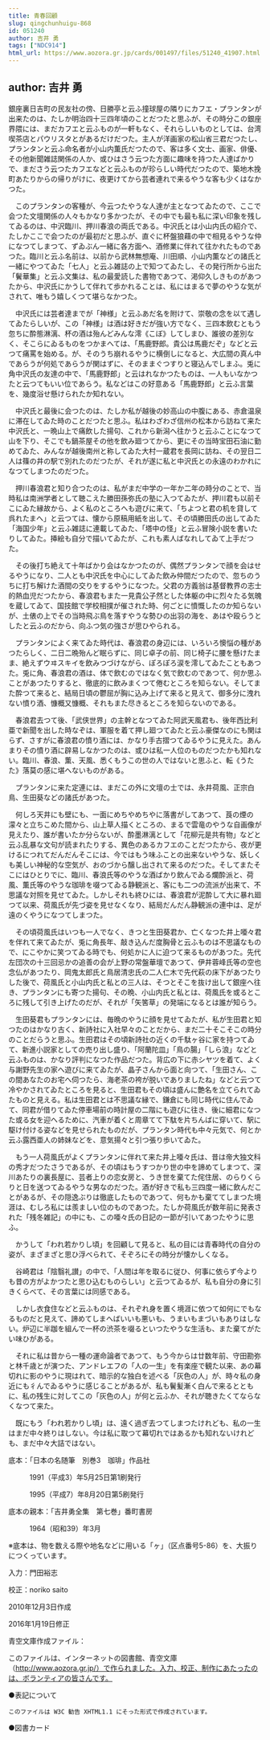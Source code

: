 ```yaml
---
title: 青春回顧
slug: qingchunhuigu-868
id: 051240
author: 吉井 勇
tags: ["NDC914"]
html_url: https://www.aozora.gr.jp/cards/001497/files/51240_41907.html
---
```


## author: 吉井 勇

銀座裏日吉町の民友社の傍、日勝亭と云ふ撞球屋の隣りにカフエ・プランタンが出来たのは、たしか明治四十三四年頃のことだつたと思ふが、その時分この銀座界隈には、まだカフエと云ふものが一軒もなく、それらしいものとしては、台湾喫茶店とパウリスタとがあるだけだつた。主人が洋画家の松山省三君だつたし、プランタンと云ふ命名者が小山内薫氏だつたので、客は多く文士、画家、俳優、その他新聞雑誌関係の人か、或ひはさう云つた方面に趣味を持つた人達ばかりで、まださう云つたカフエなどと云ふものが珍らしい時代だつたので、築地木挽町あたりからの帰りがけに、夜更けてから芸者連れで来るやうな客も少くはなかつた。

　このプランタンの客種が、今云つたやうな人達が主となつてゐたので、ここで会つた文壇関係の人々もかなり多かつたが、その中でも最も私に深い印象を残してゐるのは、中沢臨川、押川春浪の両氏である。中沢氏とは小山内氏の紹介で、たしかここで会つたのが最初だと思ふが、直ぐに杯盤狼藉の中で相見るやうな仲になつてしまつて、ずゐぶん一緒に各方面へ、酒修業に伴れて往かれたものであつた。臨川と云ふ名前は、以前から武林無想庵、川田順、小山内薫などの諸氏と一緒にやつてゐた「七人」と云ふ雑誌の上で知つてゐたし、その発行所から出た「鬢華集」と云ふ文集は、私の最愛読した書物であつて、渇仰久しきものがあつたから、中沢氏にかうして伴れて歩かれることは、私にはまるで夢のやうな気がされて、唯もう嬉しくつて堪らなかつた。

　中沢氏には芸者達までが「神様」と云ふあだ名を附けて、崇敬の念を以て遇してゐたらしいが、この「神様」は酒は好きだが強い方でなく、三四本飲むともう忽ちに酔態淋漓、杯の酒は殆んどみんな澪《こぼ》してしまひ、誰彼の差別なく、そこらにゐるものをつかまへては、「馬鹿野郎。貴公は馬鹿だぞ」などと云つて痛罵を始める。が、そのうち崩れるやうに横倒しになると、大広間の真ん中であらうが何処であらうが関はずに、そのままぐつすりと寝込んでしまふ。兎に角中沢氏の友達の中で、「馬鹿野郎」と云はれなかつたものは、一人もいなかつたと云つてもいい位であらう。私などはこの好意ある「馬鹿野郎」と云ふ言葉を、幾度浴せ懸けられたか知れない。

　中沢氏と最後に会つたのは、たしか私が越後の妙高山の中腹にある、赤倉温泉に滞在してゐた時のことだつたと思ふ。私はわざわざ信州の松本から訪ねて来た中沢氏と、一晩山上で痛飲した揚句、これから新潟へ往かうと云ふことになつて山を下り、そこでも鍋茶屋その他を飲み廻つてから、更にその当時宝田石油に勤めてゐた、みんなが越後南州と称してゐた大村一蔵君を長岡に訪ね、その翌日二人は篠の井の駅で別れたのだつたが、それが遂に私と中沢氏との永遠のわかれになつてしまつたのだつた。

　押川春浪君と知り合つたのは、私がまだ中学の一年か二年の時分のことで、当時私は南洲学者として聴こえた勝田孫弥氏の塾に入つてゐたが、押川君も以前そこにゐた縁故から、よく私のところへも遊びに来て、「ちよつと君の机を貸して呉れたまへ」と云つては、懐から原稿用紙を出して、その頃勝田氏の出してゐた「海国少年」と云ふ雑誌に連載してゐた、「塔中の怪」と云ふ冒険小説を書いたりしてゐた。挿絵も自分で描いてゐたが、これも素人ばなれしてゐて上手だつた。

　その後打ち絶えて十年ばかり会はなかつたのが、偶然プランタンで顔を会はせるやうになり、二人とも中沢氏を中心にしてゐた飲み仲間だつたので、忽ちのうちに打ち解けた酒間の交りをするやうになつた。父君の方義翁は基督教界の志士的熱血児だつたから、春浪君もまた一見貴公子然とした体躯の中に烈々たる気魄を蔵してゐて、国技館で学校相撲が催された時、何ごとに憤慨したのか知らないが、土俵の上でその当時飛ぶ鳥を落すやうな勢ひの出羽の海を、あはや殴らうとしたと云ふのだから、向ふつ気の強さが思ひやられる。

　プランタンによく来てゐた時代は、春浪君の身辺には、いろいろ懊悩の種があつたらしく、二日二晩殆んど眠らずに、同じ卓子の前、同じ椅子に腰を懸けたまま、絶えずウヰスキイを飲みつづけながら、ぽろぽろ涙を澪してゐたこともあつた。兎に角、春浪君の酒は、体で飲むのではなく気で飲むのであつて、何か思ふことがあつたりすると、徹底的に飲みまくつて倦むところを知らない。そしてまた酔つて来ると、結局日頃の鬱屈が胸に込み上げて来ると見えて、御多分に洩れない憤り酒、慷概又慷概、それもまた尽きるところを知らないのである。

　春浪君去つて後、「武侠世界」の主幹となつてゐた阿武天風君も、後年西比利亜で新聞を出した時なぞは、軍服を着て押し廻つてゐたと云ふ豪傑なのにも関はらず、さすがに春浪君の憤り酒には、かなり手古摺つてゐるやうに見えた。あんまりその憤り酒に辟易しなかつたのは、或ひは私一人位のものだつたかも知れない。臨川、春浪、薫、天風、悉くもうこの世の人ではないと思ふと、転《うたた》落莫の感に堪へないものがある。

　プランタンに来た定連には、まだこの外に文壇の士では、永井荷風、正宗白鳥、生田葵などの諸氏があつた。

　何しろ天井にも壁にも、一面にめちやめちやに落書がしてあつて、莨の煙の濛々と立ちこめた間から、山上草人描くところの、まるで雲竜のやうな自画像が見えたり、誰が書いたか分らないが、酔墨淋漓として「花柳元是共有物」などと云ふ乱暴な文句が読まれたりする、異色のあるカフエのことだつたから、夜が更けるにつれてだんだんそこには、今ではもう味ふことの出来ないやうな、妖しくも美しい神秘的な空気が、おのづから醸し出されて来るのだつた。そしてまたそこにはひとりでに、臨川、春浪氏等のやうな酒ばかり飲んでゐる爛酔派と、荷風、薫氏等のやうな珈琲を啜つてゐる静観派と、客にも二つの流派が出来て、不思議な対照を見せてゐた。しかしそれも終ひには、春浪君が泥酔して大に暴れ廻つて以来、荷風氏が先づ姿を見せなくなり、結局だんだん静観派の連中は、足が遠のくやうになつてしまつた。

　その頃荷風氏はいつも一人でなく、きつと生田葵君か、亡くなつた井上唖々君を伴れて来てゐたが、兎に角長年、敲き込んだ度胸骨と云ふものは不思議なもので、にこやかに笑つてゐる時でも、何処かに人に迫つて来るものがあつた。先代左団次の十三回忌かの追善の会が上野の常盤華壇であつて、伊井蓉峰氏等の空也念仏があつたり、岡鬼太郎氏と鳥居清忠氏の二人仁木で先代萩の床下があつたりした後で、荷風氏と小山内氏と私との三人は、そつとそこを抜け出して銀座へ往き、プランタンにも寄つた揚句、その晩、小山内氏と私とは、荷風氏を或るところに残して引き上げたのだが、それが「矢筈草」の発端になるとは誰が知らう。

　生田葵君もプランタンには、毎晩のやうに顔を見せてゐたが、私が生田君と知つたのはかなり古く、新詩社に入社早々のことだから、まだ二十そこそこの時分のことだらうと思ふ。生田君はその頃新詩社の近くの千駄ヶ谷に家を持つてゐて、新進小説家としての売り出し盛り、「阿蘭陀皿」「鳥の腸」「しら浪」などと云ふものは、かなり評判になつた作品だつた。背広の下に赤シヤツを着て、よく与謝野先生の家へ遊びに来てゐたが、晶子さんから面と向つて、「生田さん、この間あなたのお宅へ伺つたら、海老茶の袴が脱いでありましたね」などと云つて冷やかされてゐたところを見ると、生田君もその頃は盛んに艶名を立てられてゐたものと見える。私は生田君とは不思議な縁で、鎌倉にも同じ時代に住んでゐて、同君が借りてゐた停車場前の時計屋の二階にも遊びに往き、後に細君になつた或る女を迎へるために、汽車が着くと周章てて下駄を片ちんばに穿いて、駅に駆け付ける姿などを見せられたものだが、プランタン時代も中々元気で、何とか云ふ露西亜人の姉妹などを、意気揚々と引つ張り歩いてゐた。

　もう一人荷風氏がよくプランタンに伴れて来た井上唖々氏は、昔は帝大独文科の秀才だつたさうであるが、その頃はもうすつかり世の中を諦めてしまつて、深川あたりの裏長屋に、芸者上りの恋女房と、うき世を棄てた侘住居、のらりくらりと日を送つてゐるやうな男なのだつた。酒が好きで私も三四度一緒に飲んだことがあるが、その隠逸ぶりは徹底したものであつて、何もかも棄ててしまつた境涯は、むしろ私には羨ましい位のものであつた。たしか荷風氏が数年前に発表された「残冬雑記」の中にも、この唖々氏の日記の一節が引いてあつたやうに思ふ。

　かうして「われ若かりし頃」を回顧して見ると、私の目には青春時代の自分の姿が、まざまざと思ひ浮べられて、そぞろにその時分が懐かしくなる。

　谷崎君は「陰翳礼讃」の中で、「人間は年を取るに従ひ、何事に依らず今よりも昔の方がよかつたと思ひ込むものらしい」と云つてゐるが、私も自分の身に引きくらべて、その言葉には同感である。

　しかし衣食住などと云ふものは、それぞれ身を置く境涯に依つて如何にでもなるものだと見えて、諦めてしまへばいいも悪いも、うまいもまづいもありはしない。炉辺に半跏を組んで一杯の渋茶を啜るといつたやうな生活も、また棄てがたい味ひがある。

　それに私は昔から一種の運命論者であつて、もう今からは廿数年前、守田勘弥と林千歳とが演つた、アンドレエフの「人の一生」を有楽座で観た以来、あの幕切れに影のやうに現はれて、暗示的な独白を述べる「灰色の人」が、時々私の身近にも彳んでゐるやうに感じることがあるが、私も鬢髪漸く白んで来るとともに、私の残生に対してこの「灰色の人」が何と云ふか、それが聴きたくてならなくなつて来た。

　既にもう「われ若かりし頃」は、遠く過ぎ去つてしまつたけれども、私の一生はまだ中々終りはしない。今は私に取つて幕切れではあるかも知れないけれども、まだ中々大詰ではない。













底本：「日本の名随筆　別巻3　珈琲」作品社

　　　1991（平成3）年5月25日第1刷発行

　　　1995（平成7）年8月20日第5刷発行

底本の親本：「吉井勇全集　第七巻」番町書房

　　　1964（昭和39）年3月

※底本は、物を数える際や地名などに用いる「ヶ」（区点番号5-86）を、大振りにつくっています。

入力：門田裕志

校正：noriko saito

2010年12月3日作成

2016年1月19日修正

青空文庫作成ファイル：

このファイルは、インターネットの図書館、青空文庫（http://www.aozora.gr.jp/）で作られました。入力、校正、制作にあたったのは、ボランティアの皆さんです。











●表記について


	このファイルは W3C 勧告 XHTML1.1 にそった形式で作成されています。







●図書カード